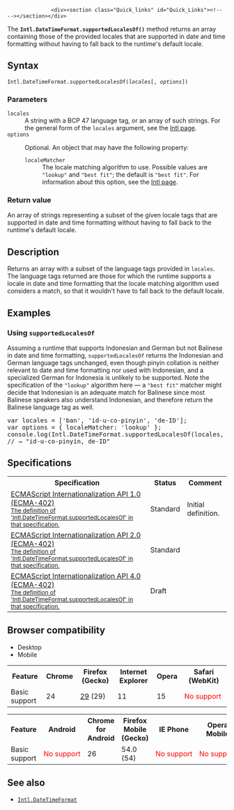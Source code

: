 
                
                  <div><section class="Quick_links" id="Quick_Links"><!-- --></section></div>

<p>The <strong><code>Intl.DateTimeFormat.supportedLocalesOf()</code></strong> method returns an array containing those of the provided locales that are supported in date and time formatting without having to fall back to the runtime&apos;s default locale.</p>

<h2 id="Syntax">Syntax</h2>

<pre class="syntaxbox"><code>Intl.DateTimeFormat.supportedLocalesOf(<var>locales</var>[, <var>options</var>])</code></pre>

<h3 id="Parameters">Parameters</h3>

<dl>
 <dt><code>locales</code></dt>
 <dd>A string with a BCP 47 language tag, or an array of such strings. For the general form of the <code>locales</code> argument, see the <a href="/en-US/docs/Web/JavaScript/Reference/Global_Objects/Intl#Locale_identification_and_negotiation" title="The Intl object is the namespace for the ECMAScript Internationalization API, which provides language sensitive string comparison, number formatting, and date and time formatting. The constructors for Collator, NumberFormat, and DateTimeFormat objects are properties of the Intl object. This page documents these properties as well as functionality common to the internationalization constructors and other language sensitive functions.">Intl page</a>.</dd>
 <dt><code>options</code></dt>
 <dd>
 <p>Optional. An object that may have the following property:</p>

 <dl>
  <dt><code>localeMatcher</code></dt>
  <dd>The locale matching algorithm to use. Possible values are <code>&quot;lookup&quot;</code> and <code>&quot;best fit&quot;</code>; the default is <code>&quot;best fit&quot;</code>. For information about this option, see the <a href="/en-US/docs/Web/JavaScript/Reference/Global_Objects/Intl#Locale_negotiation" title="The Intl object is the namespace for the ECMAScript Internationalization API, which provides language sensitive string comparison, number formatting, and date and time formatting. The constructors for Collator, NumberFormat, and DateTimeFormat objects are properties of the Intl object. This page documents these properties as well as functionality common to the internationalization constructors and other language sensitive functions.">Intl page</a>.</dd>
 </dl>
 </dd>
</dl>

<h3 id="Return_value">Return value</h3>

<p>An array of strings representing a subset of the given locale tags that are supported in date and time formatting without having to fall back to the runtime&apos;s default locale.</p>

<h2 id="Description">Description</h2>

<p>Returns an array with a subset of the language tags provided in <code>locales</code>. The language tags returned are those for which the runtime supports a locale in date and time formatting that the locale matching algorithm used considers a match, so that it wouldn&apos;t have to fall back to the default locale.</p>

<h2 id="Examples">Examples</h2>

<h3 id="Using_supportedLocalesOf">Using <code>supportedLocalesOf</code></h3>

<p>Assuming a runtime that supports Indonesian and German but not Balinese in date and time formatting, <code>supportedLocalesOf</code> returns the Indonesian and German language tags unchanged, even though pinyin collation is neither relevant to date and time formatting nor used with Indonesian, and a specialized German for Indonesia is unlikely to be supported. Note the specification of the <code>&quot;lookup&quot;</code> algorithm here&#xA0;&#x2014; a <code>&quot;best fit&quot;</code> matcher might decide that Indonesian is an adequate match for Balinese since most Balinese speakers also understand Indonesian, and therefore return the Balinese language tag as well.</p>

<pre class="brush: js">var locales = [&apos;ban&apos;, &apos;id-u-co-pinyin&apos;, &apos;de-ID&apos;];
var options = { localeMatcher: &apos;lookup&apos; };
console.log(Intl.DateTimeFormat.supportedLocalesOf(locales, options).join(&apos;, &apos;));
// &#x2192; &quot;id-u-co-pinyin, de-ID&quot;
</pre>

<h2 id="Specifications">Specifications</h2>

<table class="standard-table">
 <tbody>
  <tr>
   <th scope="col">Specification</th>
   <th scope="col">Status</th>
   <th scope="col">Comment</th>
  </tr>
  <tr>
   <td><a href="http://www.ecma-international.org/ecma-402/1.0/#sec-12.2.2" class="external" lang="en" hreflang="en">ECMAScript Internationalization API 1.0 (ECMA-402)<br><small lang="en-US">The definition of &apos;Intl.DateTimeFormat.supportedLocalesOf&apos; in that specification.</small></a></td>
   <td><span class="spec-Standard">Standard</span></td>
   <td>Initial definition.</td>
  </tr>
  <tr>
   <td><a href="http://www.ecma-international.org/ecma-402/2.0/#sec-12.2.2" class="external" lang="en" hreflang="en">ECMAScript Internationalization API 2.0 (ECMA-402)<br><small lang="en-US">The definition of &apos;Intl.DateTimeFormat.supportedLocalesOf&apos; in that specification.</small></a></td>
   <td><span class="spec-Standard">Standard</span></td>
   <td>&#xA0;</td>
  </tr>
  <tr>
   <td><a href="http://tc39.github.io/ecma402/#sec-Intl.DateTimeFormat.supportedLocalesOf" class="external" lang="en" hreflang="en">ECMAScript Internationalization API 4.0 (ECMA-402)<br><small lang="en-US">The definition of &apos;Intl.DateTimeFormat.supportedLocalesOf&apos; in that specification.</small></a></td>
   <td><span class="spec-Draft">Draft</span></td>
   <td>&#xA0;</td>
  </tr>
 </tbody>
</table>

<h2 id="Browser_compatibility">Browser compatibility</h2>

<div><div class="htab">
    <a name="AutoCompatibilityTable" id="AutoCompatibilityTable"></a>
    <ul>
        <li class="selected"><a>Desktop</a></li>
        <li><a>Mobile</a></li>
    </ul>
</div></div>

<div id="compat-desktop">
<table class="compat-table">
 <tbody>
  <tr>
   <th>Feature</th>
   <th>Chrome</th>
   <th>Firefox (Gecko)</th>
   <th>Internet Explorer</th>
   <th>Opera</th>
   <th>Safari (WebKit)</th>
  </tr>
  <tr>
   <td>Basic support</td>
   <td>24</td>
   <td><a href="/en-US/Firefox/Releases/29" title="Released on 2014-04-29.">29</a> (29)</td>
   <td>11</td>
   <td>15</td>
   <td><span style="color: #f00;">No&#xA0;support</span></td>
  </tr>
 </tbody>
</table>
</div>

<div id="compat-mobile">
<table class="compat-table">
 <tbody>
  <tr>
   <th>Feature</th>
   <th>Android</th>
   <th>Chrome for Android</th>
   <th>Firefox Mobile (Gecko)</th>
   <th>IE Phone</th>
   <th>Opera Mobile</th>
   <th>Safari Mobile</th>
  </tr>
  <tr>
   <td>Basic support</td>
   <td><span style="color: #f00;">No&#xA0;support</span></td>
   <td>26</td>
   <td>54.0 (54)</td>
   <td><span style="color: #f00;">No&#xA0;support</span></td>
   <td><span style="color: #f00;">No&#xA0;support</span></td>
   <td><span style="color: #f00;">No&#xA0;support</span></td>
  </tr>
 </tbody>
</table>
</div>

<h2 id="See_also">See also</h2>

<ul>
 <li><a href="/en-US/docs/Web/JavaScript/Reference/Global_Objects/DateTimeFormat" title="The Intl.DateTimeFormat object is a constructor for objects that enable language sensitive date and time formatting."><code>Intl.DateTimeFormat</code></a></li>
</ul>
                
              